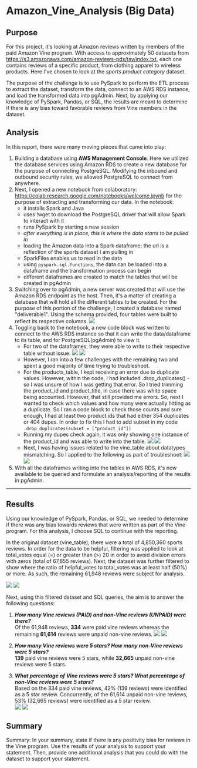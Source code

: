 # Amazon_Vine_Analysis (Big Data)

## Purpose
For this project, it's looking at Amazon reviews written by members of the paid Amazon Vine program. With access to approximately 50 datasets from https://s3.amazonaws.com/amazon-reviews-pds/tsv/index.txt, each one contains reviews of a specific product, from clothing apparel to wireless products. Here I've chosen to look at the *sports product category* dataset. 

The purpose of the challenge is to use PySpark to perform the ETL process to extract the dataset, transform the data, connect to an AWS RDS instance, and load the transformed data into pgAdmin. Next, by applying our knowledge of PySpark, Pandas, or SQL, the results are meant to determine if there is any bias toward favorable reviews from Vine members in the dataset. 

## Analysis
In this report, there were many moving pieces that came into play:

1.  Building a database using <b>AWS Management Console</b>. Here we utilized the database services using Amazon RDS to create a new database for the purpose of connecting PostgreSQL. Modifying the inbound and outbound security rules, we allowed PostgreSQL to connect from anywhere.
2.  Next, I opened a new notebook from colaboratory: https://colab.research.google.com/notebooks/welcome.ipynb for the purpose of extracting and transforming our data.
    In the notebook: 
      - it installs Spark and Java
      - uses !wget to download the PostgreSQL driver that will allow Spark to interact with it
      - runs PySpark by starting a new session
      - <i>after everything is in place, this is where the data starts to be pulled in</i>
      - loading the Amazon data into a Spark dataframe; the url is a reflection of the sports dataset I am pulling in
      - SparkFiles enables us to read in the data
      - using `pyspark.sql.functions`, the data can be loaded into a dataframe and the transformation process can begin
      - different dataframes are created to match the tables that will be created in pgAdmin
3.  Switching over to pgAdmin, a new server was created that will use the Amazon RDS endpoint as the host. Then, it's a matter of creating a database that will hold all the different tables to be created. For the purpose of this portion of the challenge, I created a database named "deliverable1". Using the schema provided, four tables were built to reflect its respective columns. ![](resources/D1_createtable.PNG) 
4.  Toggling back to the notebook, a new code block was written to connect to the AWS RDS instance so that it can write the data/dataframe to its table, and for PostgreSQL(pgAdmin) to view it.
     -  For two of the dataframes, they were able to write to their respective table without issue. ![](resources/D1_customer.PNG) ![](resources/D1_review.PNG) 
     -  However, I ran into a few challenges with the remaining two and spent a good majority of time trying to troubleshoot.
     -  For the products_table, I kept receiving an error due to duplicate values. However, within the code, I had included .drop_duplicates() - so I was unsure of how I was getting that error. So I tried trimming the product_id and product_title, in case there was white space being accounted. However, that still provided me errors. So, next I wanted to check which values and how many were actually hitting as a duplicate. So I ran a code block to check those counts and sure enough, I had at least two product ids that had either 354 duplicates or 404 dupes. In order to fix this I had to add subset in my code `.drop_duplicates(subset = ["product_id"])`
     -  Running my dupes check again, it was only showing one instance of the product_id and was able to write into the table. ![](resources/TroubleProduct.PNG) 
        ![](resources/D1_product.PNG)
     -  Next, I was having issues related to the vine_table about datatypes mismatching. So I applied to the following as part of troubleshoot: ![](resources/TroubleVine.PNG) 
        ![](resources/D1_vine.PNG)
5.    With all the dataframes writing into the tables in AWS RDS, it's now available to be queried and formulate an analysis/reporting of the results in pgAdmin.

---- 
## Results
Using our knowledge of PySpark, Pandas, or SQL, we needed to determine if there was any bias towards reviews that were written as part of the Vine program. For this analysis,
I choose SQL to continue with the reporting.

In the original dataset (vine_table), there were a total of 4,850,360 sports reviews. In order for the data to be helpful, filtering was applied to look at total_votes equal (=) or greater than (>) 20 in order to avoid division errors with zeros (total of 67,855 reviews). Next, the dataset was further filtered to show where the ratio of helpful_votes to total_votes was at least half (50%) or more. As such, the remaining 61,948 reviews were subject for analysis.

![](resources/D2_Part1.PNG)
![](resources/D2_Part2.PNG)

Next, using this filtered dataset and SQL queries, the aim is to answer the following questions:<br>
1. <i><b>How many Vine reviews (PAID) and non-Vine reviews (UNPAID) were there?</i></b><br>
    Of the 61,948 reviews, **334** were paid vine reviews whereas the remaining **61,614** reviews were unpaid non-vine reviews. 
    ![](resources/D2_Part3.PNG)
    ![](resources/D2_Part4.PNG)
    <br>
2. <i><b>How many Vine reviews were 5 stars? How many non-Vine reviews were 5 stars?</i></b><br>
    **139** paid vine reviews were 5 stars, while **32,665** unpaid non-vine reviews were 5 stars.

3. <i><b>What percentage of Vine reviews were 5 stars? What percentage of non-Vine reviews were 5 stars?</i></b><br>
    Based on the 334 paid vine reviews, 42% (139 reviews) were identified as a 5 star review. Concurrently, of the 61,614 unpaid non-vine reviews, 53% (32,665 reviews) were identified as a 5 star review. <br>
![](resources/D2_Part5_A.PNG)
![](resources/D2_Part5_B.PNG)


## Summary
Summary: In your summary, state if there is any positivity bias for reviews in the Vine program. Use the results of your analysis to support your statement. Then, provide one additional analysis that you could do with the dataset to support your statement.
